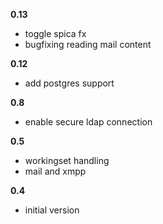 **0.13**
- toggle spica fx 
- bugfixing  reading mail content

**0.12**
- add postgres support

**0.8**
- enable secure ldap connection

**0.5**
- workingset handling
- mail and xmpp 

**0.4**
- initial version
